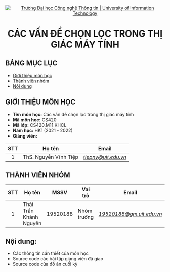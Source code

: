 <!-- Banner -->
<p align="center">
  <a href="https://www.uit.edu.vn/" title="Trường Đại học Công nghệ Thông tin" style="border: none;">
    <img src="https://i.imgur.com/WmMnSRt.png" alt="Trường Đại học Công nghệ Thông tin | University of Information Technology">
  </a>
</p>

<!-- Title -->
<h1 align="center"><b>CÁC VẤN ĐỀ CHỌN LỌC TRONG THỊ GIÁC MÁY TÍNH</b></h1>

<!-- Main -->
## BẢNG MỤC LỤC
* [Giới thiệu môn học](#giới-thiệu-môn-học)
* [Thành viên nhóm](#thành-viên-nhóm)
* [Nội dung](#nội-dung)

## GIỚI THIỆU MÔN HỌC
* **Tên môn học:** Các vấn đề chọn lọc trong thị giác máy tính
* **Mã môn học:** CS420
* **Mã lớp:** CS420.M11.KHCL
* **Năm học:** HK1 (2021 - 2022)
* **Giảng viên:**

| STT | Họ tên | Email | 
| :---: | --- | --- |
| 1 | ThS. Nguyễn Vĩnh Tiệp | *tiepnv@uit.edu.vn* |

## THÀNH VIÊN NHÓM
| STT | Họ tên | MSSV | Vai trò | Email | Github |
| :---: | --- | --- | --- | --- | --- |
| 1 | Thái Trần Khánh Nguyên | 19520188 | Nhóm trưởng | *19520188@gm.uit.edu.vn* | [ttknguyen](https://github.com/ttknguyen) | 

## Nội dung:
* Các thông tin cần thiết của môn học
* Source code các bài tập giảng viên đã giao
* Source code của đồ án cuối kỳ
